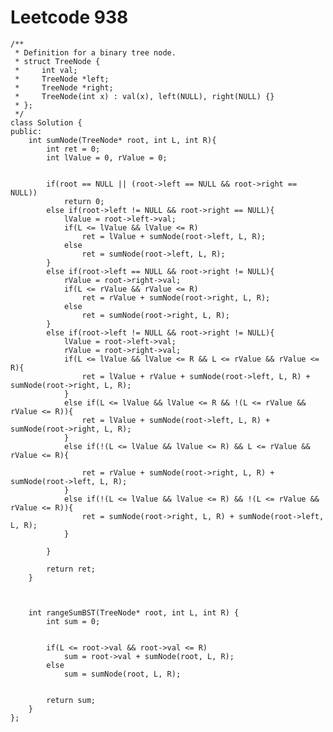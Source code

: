 # Leetcode 938
    /**
     * Definition for a binary tree node.
     * struct TreeNode {
     *     int val;
     *     TreeNode *left;
     *     TreeNode *right;
     *     TreeNode(int x) : val(x), left(NULL), right(NULL) {}
     * };
     */
    class Solution {
    public:    
        int sumNode(TreeNode* root, int L, int R){
            int ret = 0;
            int lValue = 0, rValue = 0;


            if(root == NULL || (root->left == NULL && root->right == NULL))
                return 0;
            else if(root->left != NULL && root->right == NULL){
                lValue = root->left->val;
                if(L <= lValue && lValue <= R)
                    ret = lValue + sumNode(root->left, L, R);
                else
                    ret = sumNode(root->left, L, R);
            }
            else if(root->left == NULL && root->right != NULL){
                rValue = root->right->val;
                if(L <= rValue && rValue <= R)
                    ret = rValue + sumNode(root->right, L, R);
                else
                    ret = sumNode(root->right, L, R);
            }
            else if(root->left != NULL && root->right != NULL){
                lValue = root->left->val;
                rValue = root->right->val;
                if(L <= lValue && lValue <= R && L <= rValue && rValue <= R){
                    ret = lValue + rValue + sumNode(root->left, L, R) + sumNode(root->right, L, R);
                }
                else if(L <= lValue && lValue <= R && !(L <= rValue && rValue <= R)){
                    ret = lValue + sumNode(root->left, L, R) + sumNode(root->right, L, R);
                }
                else if(!(L <= lValue && lValue <= R) && L <= rValue && rValue <= R){

                    ret = rValue + sumNode(root->right, L, R) + sumNode(root->left, L, R);
                }
                else if(!(L <= lValue && lValue <= R) && !(L <= rValue && rValue <= R)){
                    ret = sumNode(root->right, L, R) + sumNode(root->left, L, R);
                }

            }

            return ret;
        }



        int rangeSumBST(TreeNode* root, int L, int R) {
            int sum = 0;


            if(L <= root->val && root->val <= R)
                sum = root->val + sumNode(root, L, R);
            else
                sum = sumNode(root, L, R);


            return sum;
        }
    };
